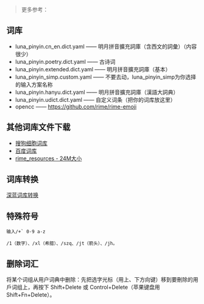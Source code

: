 >更多参考：

## 词库

- luna_pinyin.cn_en.dict.yaml —— 明月拼音擴充詞庫（含西文的詞彙）（内容很少）
- luna_pinyin.poetry.dict.yaml —— 古诗词
- luna_pinyin.extended.dict.yaml —— 明月拼音擴充詞庫（基本）
- luna_pinyin_simp.custom.yaml —— 不要去动，luna_pinyin_simp为你选择的输入方案名称
- luna_pinyin.hanyu.dict.yaml —— 明月拼音擴充詞庫（漢語大詞典）
- luna_pinyin.udict.dict.yaml —— 自定义词条（把你的词库放这里）
- opencc —— https://github.com/rime/rime-emoji

## 其他词库文件下载

- [搜狗细胞词库](https://pinyin.sogou.com/dict/)
- [百度词库](https://mime.baidu.com/web/iw/index/)
- [rime_resources - 24M大小](https://github.com/dvai/rime_resources)

## 词库转换

[深蓝词库转换](https://github.com/studyzy/imewlconverter#深蓝词库转换)

## 特殊符号

```
输入/+` 0-9 a-z 

/1（数字）、/xl（希腊）、/szq、/jt（箭头）、/jh。
```

## 删除词汇

将某个词组从用户词典中删除：先把选字光标（用上、下方向键）移到要刪除的用戶词组上，再按下 Shift+Delete 或 Control+Delete（苹果键盘用 Shift+Fn+Delete）。























